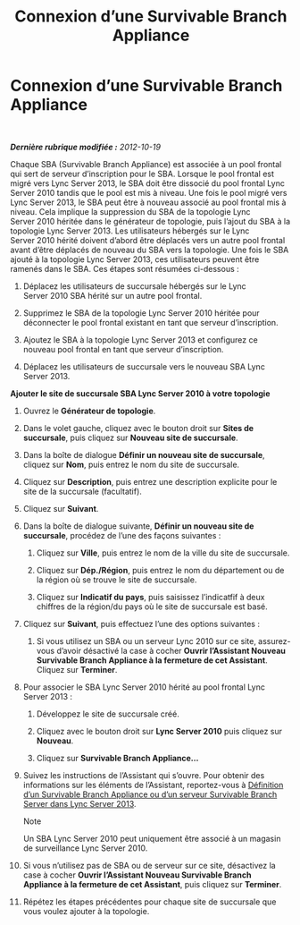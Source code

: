 ﻿---
title: Connexion d’une Survivable Branch Appliance
TOCTitle: Connexion d’une Survivable Branch Appliance
ms:assetid: fe3167e2-d1b1-4cd4-bf30-262e0e7d14e8
ms:mtpsurl: https://technet.microsoft.com/fr-fr/library/JJ721948(v=OCS.15)
ms:contentKeyID: 49891627
ms.date: 05/20/2016
mtps_version: v=OCS.15
ms.translationtype: HT
---

# Connexion d’une Survivable Branch Appliance

 

_**Dernière rubrique modifiée :** 2012-10-19_

Chaque SBA (Survivable Branch Appliance) est associée à un pool frontal qui sert de serveur d’inscription pour le SBA. Lorsque le pool frontal est migré vers Lync Server 2013, le SBA doit être dissocié du pool frontal Lync Server 2010 tandis que le pool est mis à niveau. Une fois le pool migré vers Lync Server 2013, le SBA peut être à nouveau associé au pool frontal mis à niveau. Cela implique la suppression du SBA de la topologie Lync Server 2010 héritée dans le générateur de topologie, puis l’ajout du SBA à la topologie Lync Server 2013. Les utilisateurs hébergés sur le Lync Server 2010 hérité doivent d’abord être déplacés vers un autre pool frontal avant d’être déplacés de nouveau du SBA vers la topologie. Une fois le SBA ajouté à la topologie Lync Server 2013, ces utilisateurs peuvent être ramenés dans le SBA. Ces étapes sont résumées ci-dessous :

1.  Déplacez les utilisateurs de succursale hébergés sur le Lync Server 2010 SBA hérité sur un autre pool frontal.

2.  Supprimez le SBA de la topologie Lync Server 2010 héritée pour déconnecter le pool frontal existant en tant que serveur d’inscription.

3.  Ajoutez le SBA à la topologie Lync Server 2013 et configurez ce nouveau pool frontal en tant que serveur d’inscription.

4.  Déplacez les utilisateurs de succursale vers le nouveau SBA Lync Server 2013.

**Ajouter le site de succursale SBA Lync Server 2010 à votre topologie**

1.  Ouvrez le **Générateur de topologie**.

2.  Dans le volet gauche, cliquez avec le bouton droit sur **Sites de succursale**, puis cliquez sur **Nouveau site de succursale**.

3.  Dans la boîte de dialogue **Définir un nouveau site de succursale**, cliquez sur **Nom**, puis entrez le nom du site de succursale.

4.  Cliquez sur **Description**, puis entrez une description explicite pour le site de la succursale (facultatif).

5.  Cliquez sur **Suivant**.

6.  Dans la boîte de dialogue suivante, **Définir un nouveau site de succursale**, procédez de l’une des façons suivantes :
    
    1.  Cliquez sur **Ville**, puis entrez le nom de la ville du site de succursale.
    
    2.  Cliquez sur **Dép./Région**, puis entrez le nom du département ou de la région où se trouve le site de succursale.
    
    3.  Cliquez sur **Indicatif du pays**, puis saisissez l’indicatfif à deux chiffres de la région/du pays où le site de succursale est basé.

7.  Cliquez sur **Suivant**, puis effectuez l’une des options suivantes :
    
    1.  Si vous utilisez un SBA ou un serveur Lync 2010 sur ce site, assurez-vous d’avoir désactivé la case à cocher **Ouvrir l’Assistant Nouveau Survivable Branch Appliance à la fermeture de cet Assistant**. Cliquez sur **Terminer**.

8.  Pour associer le SBA Lync Server 2010 hérité au pool frontal Lync Server 2013 :
    
    1.  Développez le site de succursale créé.
    
    2.  Cliquez avec le bouton droit sur **Lync Server 2010** puis cliquez sur **Nouveau**.
    
    3.  Cliquez sur **Survivable Branch Appliance…**

9.  Suivez les instructions de l’Assistant qui s’ouvre. Pour obtenir des informations sur les éléments de l’Assistant, reportez-vous à [Définition d’un Survivable Branch Appliance ou d’un serveur Survivable Branch Server dans Lync Server 2013](lync-server-2013-define-a-survivable-branch-appliance-or-server.md).
    
    > [!note]  
    > Un SBA Lync Server 2010 peut uniquement être associé à un magasin de surveillance Lync Server 2010.

10. Si vous n’utilisez pas de SBA ou de serveur sur ce site, désactivez la case à cocher **Ouvrir l’Assistant Nouveau Survivable Branch Appliance à la fermeture de cet Assistant**, puis cliquez sur **Terminer**.

11. Répétez les étapes précédentes pour chaque site de succursale que vous voulez ajouter à la topologie.


